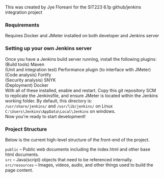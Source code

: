 This was created by Jye Floreani for the SIT223 6.1p github/jenkins integration project

### Requirements
Requires Docker and JMeter installed on both developer and Jenkins server

### Setting up your own Jenkins server
Once you have a Jenkins build server running, install the following plugins:
(Build tools) Maven<br />
(Unit and integration test) Performance plugin (to interface with JMeter)<br />
(Code analysis) Fortify<br />
(Security analysis) SNYK<br />
(Deployment) Docker<br />
With all of these installed, enable and restart. Copy this git repository SCM to replicate the Jenkinsfile, and ensure JMeter is located within the Jenkins working folder. By default, this directory is:<br />
`/usr/share/jenkins/` and `/usr/lib/jenkins/` on Linux<br />
`C:\Users\Jenkins\AppData\Local\Jenkins` on windows.<br />
Now you're ready to start development!

### Project Structure
Below is the current high-level structure of the front-end of the project.

`public` – Public web documents including the index.html and other base html documents.<br />
`src` – Java(script) objects that need to be referenced internally.<br />
`src/resources` – Images, videos, audio, and other things used to build the page content.<br />
